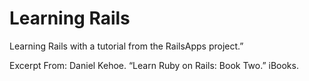 Learning Rails
==

Learning Rails with a tutorial from the RailsApps project.”

Excerpt From: Daniel Kehoe. “Learn Ruby on Rails: Book Two.” iBooks. 